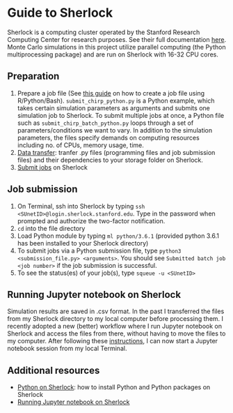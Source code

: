 # Guide to Sherlock
Sherlock is a computing cluster operated by the Stanford Research Computing Center for research purposes. See their full documentation [here](https://www.sherlock.stanford.edu/docs/).<br>
Monte Carlo simulations in this project utilize parallel computing (the Python multiprocessing package) and are run on Sherlock with 16-32 CPU cores.

## Preparation
1. Prepare a job file (See [this guide](https://vsoch.github.io/lessons/sherlock-jobs/) on how to create a job file using R/Python/Bash). `submit_chirp_python.py` is a Python example, which takes certain simulation parameters as arguments and submits one simulation job to Sherlock. To submit multiple jobs at once, a Python file such as `submit_chirp_batch_python.py` loops through a set of parameters/conditions we want to vary. In addition to the simulation parameters, the files specify demands on computing resources including no. of CPUs, memory usage, time.
2. [Data transfer](https://www.sherlock.stanford.edu/docs/storage/data-transfer/#transfer-protocols): tranfer .py files (programming files and job submission files) and their dependencies to your storage folder on Sherlock.
3. [Submit jobs](https://vsoch.github.io/lessons/slurm/) on Sherlock

## Job submission
1. On Terminal, ssh into Sherlock by typing `ssh <SUnetID>@login.sherlock.stanford.edu`. Type in the password when prompted and authorize the two-factor notification.
2. `cd` into the file directory
3. Load Python module by typing `ml python/3.6.1` (provided python 3.6.1 has been installed to your Sherlock directory)
4. To submit jobs via a Python submission file, type `python3 <submission_file.py> <arguments>`. You should see `Submitted batch job <job number>` if the job submission is successful.
5. To see the status(es) of your job(s), type `squeue -u <SUnetID>`
 
## Running Jupyter notebook on Sherlock
Simulation results are saved in .csv format. In the past I transferred the files from my Sherlock directory to my local computer before processing them. I recently adopted a new (better) workflow where I run Jupyter notebook on Sherlock and access the files from there, without having to move the files to my computer. After following these [instructions](https://vsoch.github.io/lessons/sherlock-jupyter/), I can now start a Jupyter notebook session from my local Terminal.

## Additional resources
- [Python on Sherlock](https://www.sherlock.stanford.edu/docs/software/using/python/): how to install Python and Python packages on Sherlock
- [Running Jupyter notebook on Sherlock](https://vsoch.github.io/lessons/sherlock-jupyter/)
